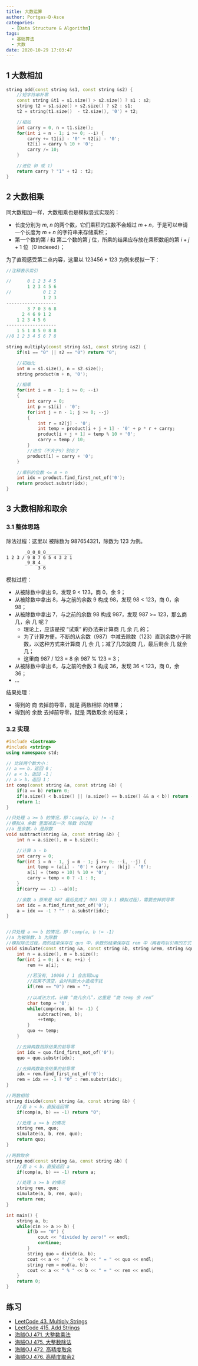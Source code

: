 ```yaml
---
title: 大数运算
author: Portgas·D·Asce
categories:
  - [Data Structure & Algorithm]
tags:
  - 基础算法
  - 大数
date: 2020-10-29 17:03:47
---
```


## 1 大数相加
```cpp
string add(const string &s1, const string &s2) {
    //短字符串补零
    const string &t1 = s1.size() > s2.size() ? s1 : s2;
    string t2 = s1.size() > s2.size() ? s2 : s1;
    t2 = string(t1.size()  - t2.size(), '0') + t2;

    //相加
    int carry = 0, n = t1.size();
    for(int i = n - 1; i >= 0; --i) {
        carry += t1[i] - '0' + t2[i] - '0';
        t2[i] = carry % 10 + '0';
        carry /= 10;
    }

    //进位（0 或 1）
    return carry ? "1" + t2 : t2;
}
```

## 2 大数相乘
同大数相加一样，大数相乘也是模拟竖式实现的：
- 长度分别为 $m$, $n$ 的两个数，它们乘积的位数不会超过 $m + n$，于是可以申请一个长度为 $m + n$ 的字符串来存储乘积；
- 第一个数的第 $i$ 和 第二个数的第 $j$ 位，所乘的结果应存放在乘积数组的第 $i + j + 1$ 位（0 indexed）；

为了直观感受第二点内容，这里以 $123456 * 123$ 为例来模拟一下：
```c
//注释表示索引

//      0 1 2 3 4 5
        1 2 3 4 5 6
//            0 1 2
              1 2 3
-------------------
        3 7 0 3 6 8
      2 4 6 9 1 2
    1 2 3 4 5 6
-------------------
    1 5 1 8 5 0 8 8
//0 1 2 3 4 5 6 7 8
```

```cpp
string multiply(const string &s1, const string &s2) {
    if(s1 == "0" || s2 == "0") return "0";

    //初始化
    int m = s1.size(), n = s2.size();
    string product(m + n, '0');

    //相乘
    for(int i = m - 1; i >= 0; --i)
    {
        int carry = 0;
        int p = s1[i] - '0';
        for(int j = n - 1; j >= 0; --j)
        {
            int r = s2[j] - '0';
            int temp = product[i + j + 1] - '0' + p * r + carry;
            product[i + j + 1] = temp % 10 + '0';
            carry = temp / 10;
        }
        //进位（不大于9）别忘了
        product[i] = carry + '0';
    }

    //乘积的位数 <= m + n
    int idx = product.find_first_not_of('0');
    return product.substr(idx);
}
```

## 3 大数相除和取余

### 3.1 整体思路

除法过程：这里以 被除数为 987654321，除数为 123 为例。
```
       _0_0_8_0__________
1 2 3 / 9 8 7 6 5 4 3 2 1
       _9_8_4__
            3 6    
```
模拟过程：
- 从被除数中拿出 9，发现 9 < 123，商 0，余 9；
- 从被除数中拿出 8，与之前的余数 9 构成 98，发现 98 < 123，商 0，余 98；
- 从被除数中拿出 7，与之前的余数 98 构成 987，发现 987 >= 123，那么商 几，余 几 呢？
  - 理论上，应该是按 “试乘” 的办法来计算商 几 余 几 的；
  - 为了计算方便，不断的从余数（987）中减去除数（123）直到余数小于除数，以这种方式来计算商 几 余 几；减了几次就商 几，最后剩余 几 就余 几；
  - 这里商 987 / 123 = 8 余 987 % 123 = 3；
- 从被除数中拿出 6，与之前的余数 3 构成 36，发现 36 < 123，商 0，余 36；
- ...

结果处理：
- 得到的 商 去掉前导零，就是 两数相除 的结果；
- 得到的 余数 去掉前导零，就是 两数取余 的结果；

### 3.2 实现
```cpp
#include <iostream>
#include <string>
using namespace std;

// 比较两个数大小：
// a == b，返回 0；
// a < b，返回 -1； 
// a > b，返回 1；
int comp(const string &a, const string &b) {
    if(a == b) return 0;
    if(a.size() < b.size() || (a.size() == b.size() && a < b)) return -1;
    return 1;
}

//只处理 a >= b 的情况，即：comp(a, b) != -1
//模拟从 余数 里面减去一次 除数 的过程
//a 是余数，b 是除数
void subtract(string &a, const string &b) {
    int n = a.size(), m = b.size();

    //计算 a - b
    int carry = 0;
    for(int i = n - 1, j = m - 1; j >= 0; --i, --j) {
        int temp = (a[i] - '0') + carry - (b[j] - '0');
        a[i] = (temp + 10) % 10 + '0';
        carry = temp < 0 ? -1 : 0;
    }
    if(carry == -1) --a[0];

    //余数 a 原来是 987 最后变成了 003（同 3.1 模拟过程），需要去掉前导零
    int idx = a.find_first_not_of('0');
    a = idx == -1 ? "" : a.substr(idx);
}


//只处理 a >= b 的情况，即：comp(a, b != -1)
//a 为被除数，b 为除数
//模拟除法过程，商的结果保存在 quo 中，余数的结果保存在 rem 中（两者均以引用的方式传出）
void simulate(const string &a, const string &b, string &rem, string &quo) {
    int n = a.size(), m = b.size();
    for(int i = 0; i < n; ++i) {
        rem += a[i];

        //若没有, 10000 / 1 会出现bug
        //如果不清空，会对判断大小造成干扰
        if(rem == "0") rem = "";
        
        //以减法方式，计算 “商几余几”，这里是 “商 temp 余 rem”
        char temp = '0';
        while(comp(rem, b) != -1) {
            subtract(rem, b);
            ++temp;
        }
        quo += temp;
    }

    //去掉两数相除结果的前导零
    int idx = quo.find_first_not_of('0');
    quo = quo.substr(idx);

    //去掉两数取余结果的前导零
    idx = rem.find_first_not_of('0');
    rem = idx == -1 ? "0" : rem.substr(idx);
}

//两数相除
string divide(const string &a, const string &b) {
    //若 a < b，直接返回零
    if(comp(a, b) == -1) return "0";

    //处理 a >= b 的情况
    string rem, quo;
    simulate(a, b, rem, quo);
    return quo;
}

//两数取余
string mod(const string &a, const string &b) {
    //若 a < b，直接返回 a
    if(comp(a, b) == -1) return a;

    //处理 a >= b 的情况
    string rem, quo;
    simulate(a, b, rem, quo);
    return rem;
}

int main() {
    string a, b;
    while(cin >> a >> b) {
        if(b == "0") {
            cout << "divided by zero!" << endl;
            continue;
        }
        string quo = divide(a, b);
        cout << a << " / " << b << " = " << quo << endl;
        string rem = mod(a, b);
        cout << a << " % " << b << " = " << rem << endl;
    }
    return 0;
}
```

## 练习
- [LeetCode 43. Multiply Strings](https://leetcode.com/problems/multiply-strings/)
- [LeetCode 415. Add Strings](https://leetcode.com/problems/add-strings/)
- [海贼OJ 471. 大整数乘法](http://oj.haizeix.com/problem/471)
- [海贼OJ 475. 大整数除法](http://oj.haizeix.com/problem/475)
- [海贼OJ 472. 高精度取余](http://oj.haizeix.com/problem/472)
- [海贼OJ 476. 高精度取余2](http://oj.haizeix.com/problem/476)
